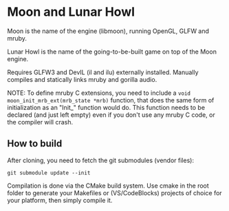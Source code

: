 # Moon and Lunar Howl

Moon is the name of the engine (libmoon), running OpenGL, GLFW and mruby.

Lunar Howl is the name of the going-to-be-built game on top of the Moon engine.

Requires GLFW3 and DevIL (il and ilu) externally installed. Manually compiles and statically links
mruby and gorilla audio.

NOTE: To define mruby C extensions, you need to include a `void moon_init_mrb_ext(mrb_state *mrb)`
function, that does the same form of initialization as an "Init_<name>" function would do. This
function needs to be declared (and just left empty) even if you don't use any mruby C code, or
the compiler will crash.

## How to build

After cloning, you need to fetch the git submodules (vendor files):

```
git submodule update --init
```

Compilation is done via the CMake build system. Use cmake in the root folder to generate your
Makefiles or (VS/CodeBlocks) projects of choice for your platform, then simply compile it.

